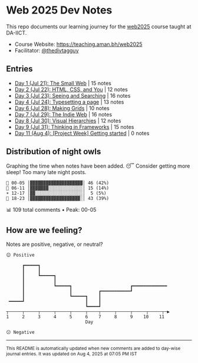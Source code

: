 # Web 2025 Dev Notes

This repo documents our learning journey for the [web2025](https://teaching.aman.bh/web2025) course taught at DA-IICT.

- Course Website: https://teaching.aman.bh/web2025
- Facilitator: [@thedivtagguy](https://github.com/thedivtagguy)


## Entries

- [Day 1 (Jul 21): The Small Web](https://github.com/open-making/web2025-dev-notes/issues/1) | 15 notes
- [Day 2 (Jul 22): HTML, CSS, and You](https://github.com/open-making/web2025-dev-notes/issues/3) | 12 notes
- [Day 3 (Jul 23): Seeing and Searching](https://github.com/open-making/web2025-dev-notes/issues/4) | 16 notes
- [Day 4 (Jul 24): Typesetting a page](https://github.com/open-making/web2025-dev-notes/issues/5) | 13 notes
- [Day 6 (Jul 28): Making Grids](https://github.com/open-making/web2025-dev-notes/issues/6) | 10 notes
- [Day 7 (Jul 29): The Indie Web](https://github.com/open-making/web2025-dev-notes/issues/7) | 16 notes
- [Day 8 (Jul 30): Visual Hierarchies](https://github.com/open-making/web2025-dev-notes/issues/8) | 12 notes
- [Day 9 (Jul 31): Thinking in Frameworks](https://github.com/open-making/web2025-dev-notes/issues/9) | 15 notes
- [Day 11 (Aug 4): [Project Week] Getting started](https://github.com/open-making/web2025-dev-notes/issues/11) | 0 notes


## Distribution of night owls

Graphing the time when notes have been added. 😴 Consider getting more sleep! Too many late night posts.

```
🌙 00-05 │▓▓▓▓▓▓▓▓▓▓▓▓▓▓▓▓▓▓▓▓│ 46 (42%)
🌅 06-11 │▓▓▓▓▓▓▓░░░░░░░░░░░░░│ 15 (14%)
☀️ 12-17 │▓▓░░░░░░░░░░░░░░░░░░│  5 (5%)
🌆 18-23 │▓▓▓▓▓▓▓▓▓▓▓▓▓▓▓▓▓▓▓░│ 43 (39%)
```
📊 109 total comments • Peak: 00-05

## How are we feeling?

Notes are positive, negative, or neutral?

```
😊 Positive

      ┏━━━━━┓                                                 
      ┃     ┃                                                 
      ┃     ┗━━━━━┓                                           
      ┃           ┃                                           
      ┃           ┗━━━━━┓                      ┏━━━━━━━━━━━━━ 
      ┃                 ┃          ┏━━━━━━━━━━━┛              
      ┃                 ┗━━━━━┓    ┃                          
 ━━━━━┛                       ┃    ┃                          
                              ┗━━━━┛                          
┬─────┬─────┬─────┬─────┬─────┬────┬─────┬─────┬─────┬─────┬─▶
1     2     3     4     5     6    7     8     9    10    11  
                              Day                              

😕 Negative
```

---

<span style="font-size: 12px;">This README is automatically updated when new comments are added to day-wise journal entries. It was updated on Aug 4, 2025 at 07:05 PM IST</span>
